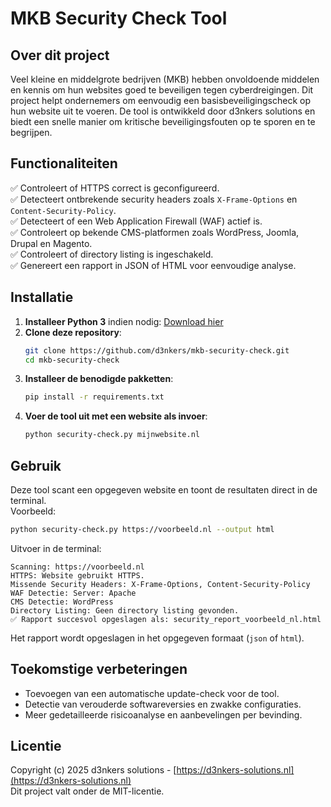 # MKB Security Check Tool

## Over dit project
Veel kleine en middelgrote bedrijven (MKB) hebben onvoldoende middelen en kennis om hun websites goed te beveiligen tegen cyberdreigingen. Dit project helpt ondernemers om eenvoudig een basisbeveiligingscheck op hun website uit te voeren. De tool is ontwikkeld door d3nkers solutions en biedt een snelle manier om kritische beveiligingsfouten op te sporen en te begrijpen.

## Functionaliteiten
✅ Controleert of HTTPS correct is geconfigureerd.  
✅ Detecteert ontbrekende security headers zoals `X-Frame-Options` en `Content-Security-Policy`.  
✅ Detecteert of een Web Application Firewall (WAF) actief is.  
✅ Controleert op bekende CMS-platformen zoals WordPress, Joomla, Drupal en Magento.  
✅ Controleert of directory listing is ingeschakeld.  
✅ Genereert een rapport in JSON of HTML voor eenvoudige analyse.

## Installatie
1. **Installeer Python 3** indien nodig: [Download hier](https://www.python.org/downloads/)  
2. **Clone deze repository**:
   ```bash
   git clone https://github.com/d3nkers/mkb-security-check.git
   cd mkb-security-check
   ```
3. **Installeer de benodigde pakketten**:
   ```bash
   pip install -r requirements.txt
   ```
4. **Voer de tool uit met een website als invoer**:
   ```bash
   python security-check.py mijnwebsite.nl
   ```

## Gebruik
Deze tool scant een opgegeven website en toont de resultaten direct in de terminal.  
Voorbeeld:
```bash
python security-check.py https://voorbeeld.nl --output html
```
Uitvoer in de terminal:
```
Scanning: https://voorbeeld.nl
HTTPS: Website gebruikt HTTPS.
Missende Security Headers: X-Frame-Options, Content-Security-Policy
WAF Detectie: Server: Apache
CMS Detectie: WordPress
Directory Listing: Geen directory listing gevonden.
✅ Rapport succesvol opgeslagen als: security_report_voorbeeld_nl.html
```
Het rapport wordt opgeslagen in het opgegeven formaat (`json` of `html`).

## Toekomstige verbeteringen
* Toevoegen van een automatische update-check voor de tool.  
* Detectie van verouderde softwareversies en zwakke configuraties.  
* Meer gedetailleerde risicoanalyse en aanbevelingen per bevinding.

## Licentie
Copyright (c) 2025 d3nkers solutions - [https://d3nkers-solutions.nl](https://d3nkers-solutions.nl)  
Dit project valt onder de MIT-licentie.

